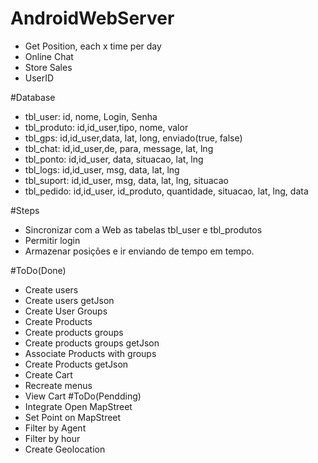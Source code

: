 # AndroidWebServer
- Get Position, each x time per day
- Online Chat
- Store Sales
- UserID


#Database
- tbl_user: id, nome, Login, Senha
- tbl_produto: id,id_user,tipo, nome, valor
- tbl_gps: id,id_user,data, lat, long, enviado(true, false)
- tbl_chat: id,id_user,de, para, message, lat, lng
- tbl_ponto: id,id_user, data, situacao, lat, lng
- tbl_logs: id,id_user, msg, data, lat, lng
- tbl_suport: id,id_user, msg, data, lat, lng, situacao
- tbl_pedido: id,id_user, id_produto, quantidade, situacao, lat, lng, data

#Steps
 - Sincronizar com a Web as tabelas tbl_user e tbl_produtos
 - Permitir login
 - Armazenar posições e ir enviando de tempo em tempo.

 #ToDo(Done)
 - Create users
 - Create users getJson
 - Create User Groups
 - Create Products
 - Create products groups
 - Create products groups getJson
 - Associate Products with groups
 - Create Products getJson
 - Create Cart
 - Recreate menus
 - View Cart
  #ToDo(Pendding)  
 - Integrate Open MapStreet
 - Set Point on MapStreet
 - Filter by Agent
 - Filter by hour
 - Create Geolocation



